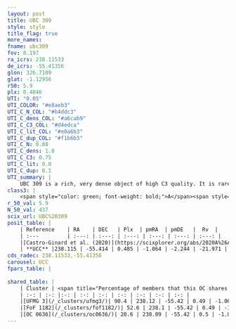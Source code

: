 ```yaml
---
layout: post
title: UBC 309
style: style
title_flag: true
more_names: 
fname: ubc309
fov: 0.197
ra_icrs: 238.11533
de_icrs: -55.41356
glon: 326.7109
glat: -1.12956
r50: 5.9
plx: 0.4846
UTI: "0.05"
UTI_COLOR: "#e8aeb3"
UTI_C_N_COL: "#b4ddc3"
UTI_C_dens_COL: "#a6cab9"
UTI_C_C3_COL: "#d4edca"
UTI_C_lit_COL: "#e0a6b3"
UTI_C_dup_COL: "#f1b6b3"
UTI_C_N: 0.88
UTI_C_dens: 1.0
UTI_C_C3: 0.75
UTI_C_lit: 0.0
UTI_C_dup: 0.1
UTI_summary: |
    UBC 309 is a rich, very dense object of high C3 quality. It is rarely studied in the literature.<br><br><span style="color: #99180f; font-weight: bold;">Warning: </span>This is likely a duplicate object, which shares a large percentage of members with at least one previously reported entry.
class3: |
    <span style="color: green; font-weight: bold;">A</span><span style="color: #FFC300; font-weight: bold;">B</span>
r_50_val: 5.9
N_50_val: 437
scix_url: UBC%20309
posit_table: |
    | Reference    | RA    | DEC   | Plx  | pmRA  | pmDE   |  Rv  |
    | :---         | :---: | :---: | :---: | :---: | :---: | :---: |
    |[Castro-Ginard et al. (2020)](https://scixplorer.org/abs/2020A%26A...635A..45C) | 238.1 | -55.408 | 0.462 | -1.036 | -2.239 | -- |
    | **UCC** |238.115 | -55.414 | 0.485 | -1.064 | -2.244 | -21.971 | 
cds_radec: 238.11533,-55.41356
carousel: UCC
fpars_table: |
    
shared_table: |
    | Cluster | <span title="Percentage of members that this OC shares with the ones listed">%</span>   | RA   | DEC   | Plx   | pmRA  | pmDE  | Rv | UTI |
    | :-: | :-: |:-: | :-: | :-: | :-: | :-: | :-: | :-: |
    |[UFMG 3](/_clusters/ufmg3/)| 90.4 | 238.12 | -55.42 | 0.49 | -1.06 | -2.24 | -22.35 |0.66 |
    |[FoF 1182](/_clusters/fof1182/)| 52.6 | 238.1 | -55.42 | 0.49 | -1.06 | -2.24 | -22.35 |0.0 |
    |[OC 0636](/_clusters/oc0636/)| 20.6 | 238.09 | -55.42 | 0.5 | -1.09 | -2.22 | -21.97 |0.0 |
---
```

